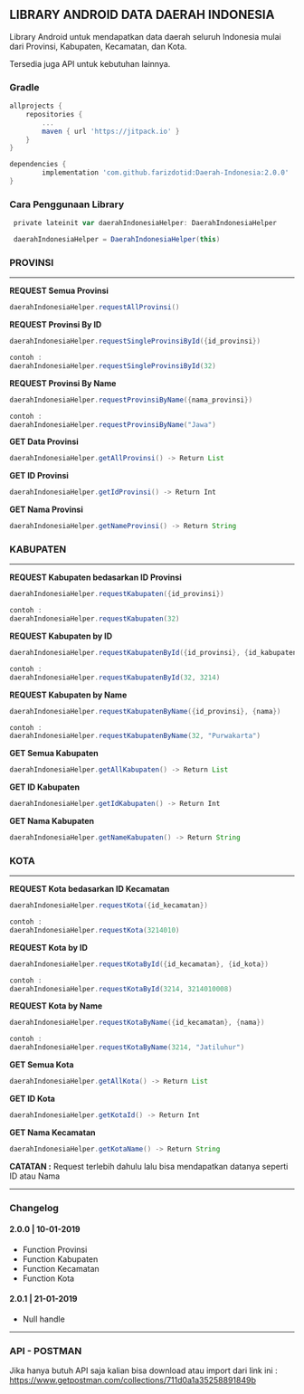 ## LIBRARY ANDROID DATA DAERAH INDONESIA

Library Android untuk mendapatkan data daerah seluruh Indonesia mulai dari
Provinsi, Kabupaten, Kecamatan, dan Kota.

Tersedia juga API untuk kebutuhan lainnya.

### Gradle

```groovy
allprojects {
    repositories {
        ...
        maven { url 'https://jitpack.io' }
    }
}
```

```groovy
dependencies {
        implementation 'com.github.farizdotid:Daerah-Indonesia:2.0.0'
}
```

### Cara Penggunaan Library

```groovy
 private lateinit var daerahIndonesiaHelper: DaerahIndonesiaHelper

 daerahIndonesiaHelper = DaerahIndonesiaHelper(this)
```

### PROVINSI
---

**REQUEST Semua Provinsi**

```groovy
daerahIndonesiaHelper.requestAllProvinsi()
```

**REQUEST Provinsi By ID**

```groovy
daerahIndonesiaHelper.requestSingleProvinsiById({id_provinsi})

contoh :
daerahIndonesiaHelper.requestSingleProvinsiById(32)
```

**REQUEST Provinsi By Name**

```groovy
daerahIndonesiaHelper.requestProvinsiByName({nama_provinsi})

contoh :
daerahIndonesiaHelper.requestProvinsiByName("Jawa")
```

**GET Data Provinsi**

```groovy
daerahIndonesiaHelper.getAllProvinsi() -> Return List
```

**GET ID Provinsi**

```groovy
daerahIndonesiaHelper.getIdProvinsi() -> Return Int
```

**GET Nama Provinsi**

```groovy
daerahIndonesiaHelper.getNameProvinsi() -> Return String
```

### KABUPATEN
---

**REQUEST Kabupaten bedasarkan ID Provinsi**

```groovy
daerahIndonesiaHelper.requestKabupaten({id_provinsi})

contoh :
daerahIndonesiaHelper.requestKabupaten(32)
```

**REQUEST Kabupaten by ID**

```groovy
daerahIndonesiaHelper.requestKabupatenById({id_provinsi}, {id_kabupaten})

contoh :
daerahIndonesiaHelper.requestKabupatenById(32, 3214)
```

**REQUEST Kabupaten by Name**

```groovy
daerahIndonesiaHelper.requestKabupatenByName({id_provinsi}, {nama})

contoh :
daerahIndonesiaHelper.requestKabupatenByName(32, "Purwakarta")
```

**GET Semua Kabupaten**

```groovy
daerahIndonesiaHelper.getAllKabupaten() -> Return List
```

**GET ID Kabupaten**

```groovy
daerahIndonesiaHelper.getIdKabupaten() -> Return Int
```

**GET Nama Kabupaten**

```groovy
daerahIndonesiaHelper.getNameKabupaten() -> Return String
```

### KOTA
---

**REQUEST Kota bedasarkan ID Kecamatan**

```groovy
daerahIndonesiaHelper.requestKota({id_kecamatan})

contoh :
daerahIndonesiaHelper.requestKota(3214010)
```

**REQUEST Kota by ID**

```groovy
daerahIndonesiaHelper.requestKotaById({id_kecamatan}, {id_kota})

contoh :
daerahIndonesiaHelper.requestKotaById(3214, 3214010008)
```

**REQUEST Kota by Name**

```groovy
daerahIndonesiaHelper.requestKotaByName({id_kecamatan}, {nama})

contoh :
daerahIndonesiaHelper.requestKotaByName(3214, "Jatiluhur")
```

**GET Semua Kota**

```groovy
daerahIndonesiaHelper.getAllKota() -> Return List
```

**GET ID Kota**

```groovy
daerahIndonesiaHelper.getKotaId() -> Return Int
```

**GET Nama Kecamatan**

```groovy
daerahIndonesiaHelper.getKotaName() -> Return String
```

**CATATAN :**
Request terlebih dahulu lalu bisa mendapatkan datanya seperti ID atau Nama

---

### Changelog

#### 2.0.0 | 10-01-2019
* Function Provinsi
* Function Kabupaten
* Function Kecamatan
* Function Kota

#### 2.0.1 | 21-01-2019
* Null handle

---
### API - POSTMAN

Jika hanya butuh API saja kalian bisa download atau import dari link ini :
https://www.getpostman.com/collections/711d0a1a35258891849b